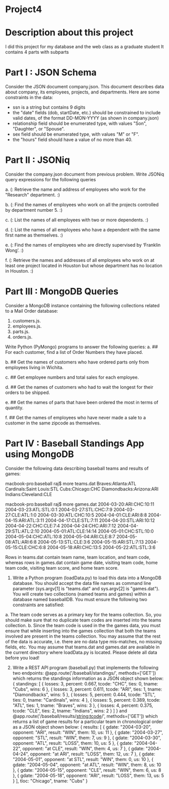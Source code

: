 # Project4

# Description about this project

I did this project for my database and the web class as a graduate student 
It contains 4 parts with subparts

# Part I : JSON Schema 

Consider the JSON document company.json. This document describes data about company, its employees, projects, and departments. Here are some constraints in the data:

  * ssn is a string but contains 9 digits
  * the "date" fields (dob, startDate, etc.) should be constrained to include valid dates, of the format DD-MON-YYYY (as shown in company.json)
  * relationship field should be enumerated type, with values "Son", "Daughter", or "Spouse".
  * sex field should be enumerated type, with values "M" or "F".
  * the "hours" field should have a value of no more than 40.

# Part II : JSONiq

Consider the company.json document from previous problem. Write JSONiq query expressions for the following queries

 a. (: Retrieve the name and address of employees who work for the "Research" department. :)
 
 b. (: Find the names of employees who work on all the projects controlled by department number 5. :)
 
 c. (: List the names of all employees with two or more dependents. :)
 
 d. (: List the names of all employees who have a dependent with the same first name as themselves. :)
 
 e. (: Find the names of employees who are directly supervised by ‘Franklin Wong’. :)
 
 f. (: Retrieve the names and addresses of all employees who work on at least one project located in Houston but whose department has no location in Houston. :)
 
 # Part III : MongoDB Queries 
 
 Consider a MongoDB instance containing the following collections related to a Mail Order database:
 
1. customers.js.
2. employees.js.
3. parts.js.
4. orders.js.


Write Python (PyMongo) programs to answer the following queries:
a. ## For each customer, find a list of Order Numbers they have placed.

b. ## Get the names of customers who have ordered parts only from employees living in Wichita.

c. ## Get employee numbers and total sales for each employee.

d. ## Get the names of customers who had to wait the longest for their orders to be shipped.

e. ## Get the names of parts that have been ordered the most in terms of quantity.

f. ## Get the names of employees who have never made a sale to a customer in the same zipcode as themselves.


# Part IV : Baseball Standings App using MongoDB

Consider the following data describing baseball teams and results of games:

macbook-pro:baseball raj$ more teams.dat 
Braves:Atlanta:ATL
Cardinals:Saint Louis:STL
Cubs:Chicago:CHC
Diamondbacks:Arizona:ARI
Indians:Cleveland:CLE

macbook-pro:baseball raj$ more games.dat
2004-03-20:ARI:CHC:10:11
2004-03-23:ATL:STL:0:1
2004-03-27:STL:CHC:7:9
2004-03-27:CLE:ATL:1:0
2004-03-30:ATL:CHC:10:5
2004-04-01:CLE:ARI:8:8
2004-04-15:ARI:ATL:3:11
2004-04-17:CLE:STL:7:11
2004-04-20:STL:ARI:10:12
2004-04-22:CHC:CLE:7:4
2004-04-24:CHC:ARI:7:12
2004-04-29:STL:ATL:2:10
2004-05-01:ATL:CLE:14:14
2004-05-01:CHC:STL:10:0
2004-05-04:CHC:ATL:10:8
2004-05-04:ARI:CLE:8:7
2004-05-08:ATL:ARI:6:8
2004-05-13:STL:CLE:3:6
2004-05-15:ARI:STL:7:13
2004-05-15:CLE:CHC:6:8
2004-05-18:ARI:CHC:13:5
2004-05-22:ATL:STL:3:6

Rows in teams.dat contain team name, team location, and team code, whereas rows in games.dat contain game date, visiting team code, home team code, visiting team score, and home team score.

1. Write a Python program (loadData.py) to load this data into a MongoDB database. You should accept the data file names as command line parameter (sys.argv[1] is "teams.dat" and sys.argv[2] is "games.dat"). You will create two collections (named teams and games) within a database named baseballDB. You must ensure the following two constraints are satisfied:

  a. The team code serves as a primary key for the teams collection. So, you should make sure that no duplicate team codes are inserted into the teams collection.
  b. Since the team code is used in the the games data, you must ensure that while inserting into the games collection that both the teams involved are present in the teams collection.
You may assume that the rest of the data is accurate, i.e. there are no data type mis-matches, no missing fields, etc. You may assume that teams.dat and games.dat are available in the current directory where loadData.py is located. Please delete all data before you load!

2. Write a REST API program (baseball.py) that implements the following two endpoints:
@app.route('/baseball/standings/', methods=['GET'])
which returns the standings information as a JSON object shown below:
{ standings: [
    { losses: 3, percent: 0.667, tcode: "CHC", ties: 0, tname: "Cubs", wins: 6 },
    { losses: 3, percent: 0.611, tcode: "ARI", ties: 1, tname: "Diamondbacks", wins: 5 },
    { losses: 5, percent: 0.444, tcode: "STL", ties: 0, tname: "Cardinals", wins: 4 },
    { losses: 5, percent: 0.389, tcode: "ATL", ties: 1, tname: "Braves", wins: 3 },
    { losses: 4, percent: 0.375, tcode: "CLE", ties: 2, tname: "Indians", wins: 2 }
  ]
}
and
@app.route('/baseball/results/<string:tcode>/', methods=['GET'])
which returns a list of game results for a particular team in chronological order as a JSON object shown below:
{
  results: [
    { gdate: "2004-03-20", opponent: "ARI", result: "WIN", them: 10, us: 11 },
    { gdate: "2004-03-27", opponent: "STL", result: "WIN", them: 7, us: 9 },
    { gdate: "2004-03-30", opponent: "ATL", result: "LOSS", them: 10, us: 5 },
    { gdate: "2004-04-22", opponent: "at CLE", result: "WIN", them: 4, us: 7 },
    { gdate: "2004-04-24", opponent: "at ARI", result: "LOSS", them: 12, us: 7 },
    { gdate: "2004-05-01", opponent: "at STL", result: "WIN", them: 0, us: 10 },
    { gdate: "2004-05-04", opponent: "at ATL", result: "WIN", them: 8, us: 10 },
    { gdate: "2004-05-15", opponent: "CLE", result: "WIN", them: 6, us: 8 },
    { gdate: "2004-05-18", opponent: "ARI", result: "LOSS", them: 13, us: 5 }
  ],
  tloc: "Chicago",
  tname: "Cubs"
}
